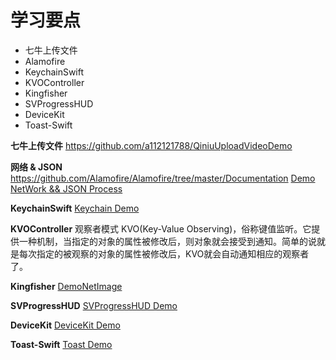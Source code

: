 # 学习要点

- 七牛上传文件
- Alamofire
- KeychainSwift
- KVOController
- Kingfisher
- SVProgressHUD
- DeviceKit
- Toast-Swift

**七牛上传文件**
<https://github.com/a112121788/QiniuUploadVideoDemo>

**网络 & JSON**
<https://github.com/Alamofire/Alamofire/tree/master/Documentation>
[Demo NetWork && JSON Process](https://github.com/a112121788/Learn-iOS-Dev/commit/8caad032f6c8a0e31eb057ddd816dcf64ef8ea32?diff=unified)

**KeychainSwift**
[Keychain Demo](https://github.com/a112121788/Learn-iOS-Dev/commit/675ff8dc3e201829df93ac6eb70dec7d2ed93d10)

**KVOController**
观察者模式
KVO(Key-Value Observing)，俗称键值监听。它提供一种机制，当指定的对象的属性被修改后，则对象就会接受到通知。简单的说就是每次指定的被观察的对象的属性被修改后，KVO就会自动通知相应的观察者了。

**Kingfisher**
[DemoNetImage](https://github.com/a112121788/Learn-iOS-Dev/commit/d204683be9c301d523b274962c77eaeb2d906e05)

**SVProgressHUD**
[SVProgressHUD Demo](https://github.com/a112121788/Learn-iOS-Dev/commit/f783852139979bfb7c270cd3618e38f6a1dc02ba)

**DeviceKit**
[DeviceKit Demo](https://github.com/a112121788/Learn-iOS-Dev/commit/c2a3682315324eacd41bfe4842b47904ddc76d4d)

**Toast-Swift**
[Toast Demo](https://github.com/a112121788/Learn-iOS-Dev/commit/c2a3682315324eacd41bfe4842b47904ddc76d4d)